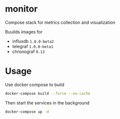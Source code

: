 # monitor
Compose stack for metrics collection and visualization

Buuilds images for
- influxdb `1.0.0-beta2`
- telegraf  `1.0.0-beta1`
- chronograf `0.13`

# Usage
 Use docker compose to build
```bash
docker-compose build --force --no-cache
```

Then start the services in the background
```bash
docker-compose up -d
```
